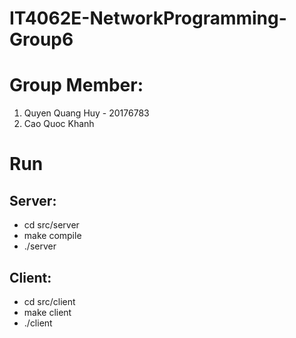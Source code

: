 # IT4062E-NetworkProgramming-Group6

# Group Member:
1. Quyen Quang Huy - 20176783
2. Cao Quoc Khanh

# Run
## Server:
- cd src/server
- make compile
- ./server

## Client:
- cd src/client
- make client
- ./client
